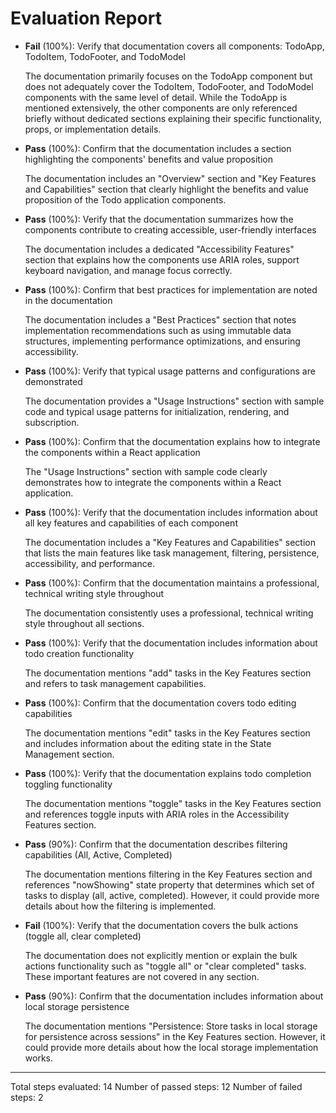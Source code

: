 # Evaluation Report

- **Fail** (100%): Verify that documentation covers all components: TodoApp, TodoItem, TodoFooter, and TodoModel
  
  The documentation primarily focuses on the TodoApp component but does not adequately cover the TodoItem, TodoFooter, and TodoModel components with the same level of detail. While the TodoApp is mentioned extensively, the other components are only referenced briefly without dedicated sections explaining their specific functionality, props, or implementation details.

- **Pass** (100%): Confirm that the documentation includes a section highlighting the components' benefits and value proposition
  
  The documentation includes an "Overview" section and "Key Features and Capabilities" section that clearly highlight the benefits and value proposition of the Todo application components.

- **Pass** (100%): Verify that the documentation summarizes how the components contribute to creating accessible, user-friendly interfaces
  
  The documentation includes a dedicated "Accessibility Features" section that explains how the components use ARIA roles, support keyboard navigation, and manage focus correctly.

- **Pass** (100%): Confirm that best practices for implementation are noted in the documentation
  
  The documentation includes a "Best Practices" section that notes implementation recommendations such as using immutable data structures, implementing performance optimizations, and ensuring accessibility.

- **Pass** (100%): Verify that typical usage patterns and configurations are demonstrated
  
  The documentation provides a "Usage Instructions" section with sample code and typical usage patterns for initialization, rendering, and subscription.

- **Pass** (100%): Confirm that the documentation explains how to integrate the components within a React application
  
  The "Usage Instructions" section with sample code clearly demonstrates how to integrate the components within a React application.

- **Pass** (100%): Verify that the documentation includes information about all key features and capabilities of each component
  
  The documentation includes a "Key Features and Capabilities" section that lists the main features like task management, filtering, persistence, accessibility, and performance.

- **Pass** (100%): Confirm that the documentation maintains a professional, technical writing style throughout
  
  The documentation consistently uses a professional, technical writing style throughout all sections.

- **Pass** (100%): Verify that the documentation includes information about todo creation functionality
  
  The documentation mentions "add" tasks in the Key Features section and refers to task management capabilities.

- **Pass** (100%): Confirm that the documentation covers todo editing capabilities
  
  The documentation mentions "edit" tasks in the Key Features section and includes information about the editing state in the State Management section.

- **Pass** (100%): Verify that the documentation explains todo completion toggling functionality
  
  The documentation mentions "toggle" tasks in the Key Features section and references toggle inputs with ARIA roles in the Accessibility Features section.

- **Pass** (90%): Confirm that the documentation describes filtering capabilities (All, Active, Completed)
  
  The documentation mentions filtering in the Key Features section and references "nowShowing" state property that determines which set of tasks to display (all, active, completed). However, it could provide more details about how the filtering is implemented.

- **Fail** (100%): Verify that the documentation covers the bulk actions (toggle all, clear completed)
  
  The documentation does not explicitly mention or explain the bulk actions functionality such as "toggle all" or "clear completed" tasks. These important features are not covered in any section.

- **Pass** (90%): Confirm that the documentation includes information about local storage persistence
  
  The documentation mentions "Persistence: Store tasks in local storage for persistence across sessions" in the Key Features section. However, it could provide more details about how the local storage implementation works.

---

Total steps evaluated: 14
Number of passed steps: 12
Number of failed steps: 2